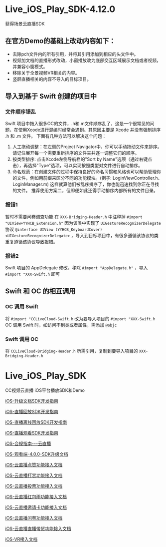 # Live_iOS_Play_SDK-4.12.0
获得场景云直播SDK
## 在官方Demo的基础上改动内容如下：
- 去除pch文件内的所有引用，并将其引用添加到相应的头文件中。
- 视频加文档的直播形式改动，小窗播放改为底部交互区域展示文档或者视频，并兼容小窗模式。
- 移除关于全景视频VR相关的内容。
- 竖屏直播相关的内容不导入的目标项目。

## 导入到基于 Swift 创建的项目中
### 文件顺序错乱
Swift 项目中拖入很多OC的文件，.h和.m文件顺序乱了，这是一个很常见的问题，在使用Xcode进行混编时经常会遇到。其原因主要是 Xcode 并没有强制排序 .h 和 .m 文件。
下面有几种方法可以解决这个问题：
1. 人工拖动调整：在左侧的Project Navigator中，你可以手动拖动文件来排序。请记住展开每一个需要重新排序的文件夹并逐一调整它们的顺序。
2. 按类型排序: 点击Xcode左侧导航栏的"Sort by Name"选项（通过右键点击），再选择"Type"选项，可以实现按照类型对文件进行自动排序。
3. 命名规范：在创建文件的过程中保持良好的命名习惯和风格也可以帮助管理你的文件，例如用前缀来区分不同的功能模块。(例子: LoginViewController.h、LoginManager.m) 这样就算他们被乱序排序了，你也能迅速找到你正在寻找的文件。
推荐使用方案二，但即便如此还得手动排序内部所有的文件目录。

### 报错1
暂时不需要问卷调查功能
在 `XXX-Bridging-Header.h` 中注释掉 `#import "UIView+YYHCB_Extension.h"`
因为该类中实现了 `UIGestureRecognizerDelegate` 协议 `@interface UIView (YYHCB_KeyboardCover)<UIGestureRecognizerDelegate>` ，导入到目标项目中，有很多遵循该协议的类重复遵循该协议导致报错。

### 报错2
Swift 项目的 AppDelegate 修改，移除 `#import "AppDelegate.h"` ，导入 `#import "XXX-Swift.h` 即可

## Swift 和 OC 的相互调用
### OC 调用 Swift
将 `#import "CCLiveCloud-Swift.h` 改为要导入项目的 `#import "XXX-Swift.h` 
OC 调用 Swift 时，如访问不到类或者属性，需添加 `@objc`
### Swift 调用 OC
将 `CCLiveCloud-Bridging-Header.h` 所需引用，复制到要导入项目的 `XXX-Bridging-Header.h`


# Live_iOS_Play_SDK
CC视频云直播 iOS平台播放SDK和Demo

[iOS-升级文档SDK开发指南](https://hdgit.bokecc.com/ccvideo/Live_iOS_Play_SDK/-/wikis/iOS-升级文档SDK开发指南)

[iOS-直播回放SDK开发指南](https://hdgit.bokecc.com/ccvideo/Live_iOS_Play_SDK/-/wikis/iOS-直播回放SDK开发指南)

[iOS-直播离线回放SDK开发指南](https://hdgit.bokecc.com/ccvideo/Live_iOS_Play_SDK/-/wikis/iOS-直播离线回放SDK开发指南)

[iOS-直播观看SDK开发指南](https://hdgit.bokecc.com/ccvideo/Live_iOS_Play_SDK/-/wikis/iOS-直播观看SDK开发指南)

[iOS-合规指南---云直播](https://hdgit.bokecc.com/ccvideo/Live_iOS_Play_SDK/-/wikis/iOS-合规指南---云直播)

[iOS-观看端-4.0.0-SDK升级文档](https://hdgit.bokecc.com/ccvideo/Live_iOS_Play_SDK/-/wikis/iOS-观看端-4.0.0-SDK升级文档)

[iOS-云直播点赞功能接入文档](https://hdgit.bokecc.com/ccvideo/Live_iOS_Play_SDK/-/wikis/iOS-云直播点赞功能接入文档)

[iOS-云直播打赏功能接入文档](https://hdgit.bokecc.com/ccvideo/Live_iOS_Play_SDK/-/wikis/iOS-云直播打赏功能接入文档)

[iOS-云直播投票功能接入文档](https://hdgit.bokecc.com/ccvideo/Live_iOS_Play_SDK/-/wikis/iOS-云直播投票功能接入文档)

[iOS-云直播红包雨功能接入文档](https://hdgit.bokecc.com/ccvideo/Live_iOS_Play_SDK/-/wikis/iOS-云直播红包雨功能接入文档)

[iOS-云直播邀请卡功能接入文档](https://hdgit.bokecc.com/ccvideo/Live_iOS_Play_SDK/-/wikis/iOS-云直播邀请卡功能接入文档)

[iOS-云直播问卷功能接入文档](https://hdgit.bokecc.com/ccvideo/Live_iOS_Play_SDK/-/wikis/iOS-云直播问卷功能接入文档)

[iOS-云直播直播带货功能接入文档](https://hdgit.bokecc.com/ccvideo/Live_iOS_Play_SDK/-/wikis/iOS-云直播直播带货功能接入文档)

[iOS-VR接入文档](https://hdgit.bokecc.com/ccvideo/Live_iOS_Play_SDK/-/wikis/iOS-VR功能接入文档)
